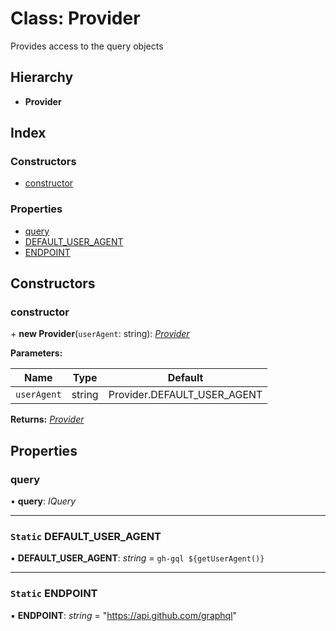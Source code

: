 
# Class: Provider

Provides access to the query objects

## Hierarchy

* **Provider**

## Index

### Constructors

* [constructor](provider.md#constructor)

### Properties

* [query](provider.md#query)
* [DEFAULT_USER_AGENT](provider.md#static-default_user_agent)
* [ENDPOINT](provider.md#static-endpoint)

## Constructors

###  constructor

\+ **new Provider**(`userAgent`: string): *[Provider](provider.md)*

**Parameters:**

Name | Type | Default |
------ | ------ | ------ |
`userAgent` | string | Provider.DEFAULT_USER_AGENT |

**Returns:** *[Provider](provider.md)*

## Properties

###  query

• **query**: *IQuery*

___

### `Static` DEFAULT_USER_AGENT

▪ **DEFAULT_USER_AGENT**: *string* = `gh-gql ${getUserAgent()}`

___

### `Static` ENDPOINT

▪ **ENDPOINT**: *string* = "https://api.github.com/graphql"
